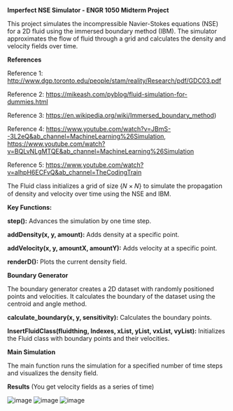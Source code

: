 **Imperfect NSE Simulator - ENGR 1050 Midterm Project**

This project simulates the incompressible Navier-Stokes equations (NSE) for a 2D fluid using the immersed boundary method (IBM). The simulator approximates the flow of fluid through a grid and calculates the density and velocity fields over time.

**References**

Reference 1: http://www.dgp.toronto.edu/people/stam/reality/Research/pdf/GDC03.pdf

Reference 2: https://mikeash.com/pyblog/fluid-simulation-for-dummies.html 

Reference 3: https://en.wikipedia.org/wiki/Immersed_boundary_method)

Reference 4: https://www.youtube.com/watch?v=JBmS--3L2eQ&ab_channel=MachineLearning%26Simulation, https://www.youtube.com/watch?v=BQLvNLgMTQE&ab_channel=MachineLearning%26Simulation 

Reference 5: https://www.youtube.com/watch?v=alhpH6ECFvQ&ab_channel=TheCodingTrain 

The Fluid class initializes a grid of size 
{𝑁
×
𝑁} to simulate the propagation of density and velocity over time using the NSE and IBM.

**Key Functions:**

**step():** Advances the simulation by one time step.

**addDensity(x, y, amount):** Adds density at a specific point.

**addVelocity(x, y, amountX, amountY):** Adds velocity at a specific point.

**renderD():** Plots the current density field.

**Boundary Generator**

The boundary generator creates a 2D dataset with randomly positioned points and velocities. It calculates the boundary of the dataset using the centroid and angle method.

**calculate_boundary(x, y, sensitivity):** Calculates the boundary points.

**InsertFluidClass(fluidthing, Indexes, xList, yList, vxList, vyList):** Initializes the Fluid class with boundary points and their velocities.

**Main Simulation**

The main function runs the simulation for a specified number of time steps and visualizes the density field.
	
**Results** (You get velocity fields as a series of time)

![image](https://github.com/user-attachments/assets/89489ba5-992f-4145-9b19-b8ddbaa9dade)
![image](https://github.com/user-attachments/assets/36e8b938-836c-40a9-8099-40cf3dc8c7c6)
![image](https://github.com/user-attachments/assets/8179aedd-f776-450c-b4ee-508ab0c151fa)


